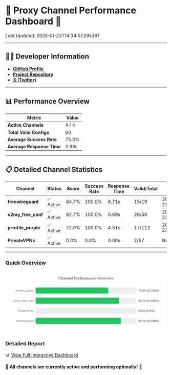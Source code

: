 # 🌟 Proxy Channel Performance Dashboard 🌟

_Last Updated: 2025-01-23T14:34:57.295391_

---

## 👩‍💻 Developer Information

- **[GitHub Profile](https://github.com/4n0nymou3)**  
- **[Project Repository](https://github.com/4n0nymou3/multi-proxy-config-fetcher)**  
- **[X (Twitter)](https://x.com/4n0nymou3)**  

---

## 📊 Performance Overview

| Metric                | Value       |
|-----------------------|-------------|
| **Active Channels**   | 4 / 4       |
| **Total Valid Configs** | 60          |
| **Average Success Rate** | 75.0%      |
| **Average Response Time** | 2.98s       |

---

## 📋 Detailed Channel Statistics

| Channel          | Status     | Score  | Success Rate | Response Time | Valid/Total | Last Success               |
|------------------|------------|--------|--------------|---------------|-------------|----------------------------|
| **freewireguard**  | ✅ Active  | 84.7%  | 100.0% | 6.71s         | 15/19       | 2025-01-23T14:34:57.292580 |
| **v2ray_free_conf**  | ✅ Active  | 82.7%  | 100.0% | 0.69s         | 26/56       | 2025-01-23T14:34:32.250859 |
| **prrofile_purple**  | ✅ Active  | 72.0%  | 100.0% | 4.51s         | 17/112       | 2025-01-23T14:34:31.480516 |
| **PrivateVPNs**  | ✅ Active  | 0.0%  | 0.0% | 0.00s         | 2/57       | None |

---

### Quick Overview
<div align="center">
  <a href="https://raw.githubusercontent.com/nullluser/NullRepo/refs/heads/main/assets/channel_stats_chart.svg">
    <img src="https://raw.githubusercontent.com/nullluser/NullRepo/refs/heads/main/assets/channel_stats_chart.svg" alt="Source Performance Statistics" width="800">
  </a>
</div>

### Detailed Report
📊 [View Full Interactive Dashboard](https://htmlpreview.github.io/?https://github.com/nullluser/NullRepo/blob/main/assets/performance_report.html)

🎉 **All channels are currently active and performing optimally!** 🎉
